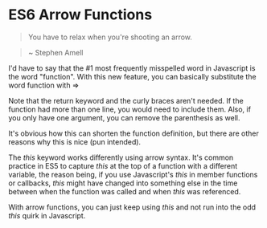 # ES6 Arrow Functions

> You have to relax when you're shooting an arrow.

> ~ Stephen Amell

I'd have to say that the #1 most frequently misspelled word in Javascript is the word "function". With this new feature, you can basically substitute the word function with =>

<code-sample code="// es5
var myAddingFunction = function(arg1, arg2){
    return arg1 + arg2
}
console.log(myAddingFunction(3, 5)); //outputs 8
//es6
var myAddingFunction = (arg1, arg2) => arg1 + arg2;
console.log(myAddingFunction(4, 5)); //outputs 9" lang="js"></code-sample>

Note that the return keyword and the curly braces aren't needed. If the function had more than one line, you would need to include them. Also, if you only have one argument, you can remove the parenthesis as well.

<code-sample code="var myDoublingFunction = arg => arg * 2;" lang="js"></code-sample>


It's obvious how this can shorten the function definition, but there are other reasons why this is nice (pun intended).

The *this* keyword works differently using arrow syntax. It's common practice in ES5 to capture *this* at the top of a function with a different variable, the reason being, if you use Javascript's *this* in member functions or callbacks, *this* might have changed into something else in the time between when the function was called and when *this* was referenced.

With arrow functions, you can just keep using *this* and not run into the odd *this* quirk in Javascript.